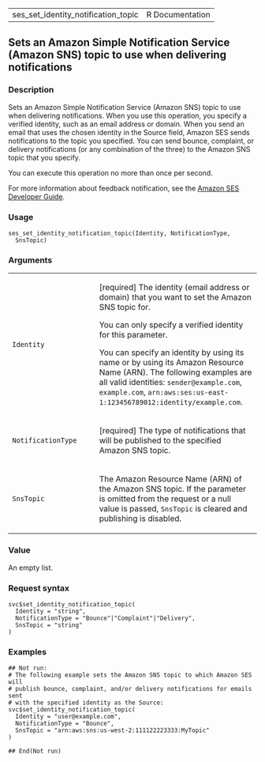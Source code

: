 <table style="width: 100%;">
<tbody>
<tr class="odd">
<td>ses_set_identity_notification_topic</td>
<td style="text-align: right;">R Documentation</td>
</tr>
</tbody>
</table>

## Sets an Amazon Simple Notification Service (Amazon SNS) topic to use when delivering notifications

### Description

Sets an Amazon Simple Notification Service (Amazon SNS) topic to use
when delivering notifications. When you use this operation, you specify
a verified identity, such as an email address or domain. When you send
an email that uses the chosen identity in the Source field, Amazon SES
sends notifications to the topic you specified. You can send bounce,
complaint, or delivery notifications (or any combination of the three)
to the Amazon SNS topic that you specify.

You can execute this operation no more than once per second.

For more information about feedback notification, see the [Amazon SES
Developer
Guide](https://docs.aws.amazon.com/ses/latest/dg/Welcome.html).

### Usage

    ses_set_identity_notification_topic(Identity, NotificationType,
      SnsTopic)

### Arguments

<table>
<colgroup>
<col style="width: 35%" />
<col style="width: 65%" />
</colgroup>
<tbody>
<tr class="odd">
<td><code
id="ses_set_identity_notification_topic_:_Identity">Identity</code></td>
<td><p>[required] The identity (email address or domain) that you want
to set the Amazon SNS topic for.</p>
<p>You can only specify a verified identity for this parameter.</p>
<p>You can specify an identity by using its name or by using its Amazon
Resource Name (ARN). The following examples are all valid identities:
<code>sender@example.com</code>, <code>example.com</code>,
<code>arn:aws:ses:us-east-1:123456789012:identity/example.com</code>.</p></td>
</tr>
<tr class="even">
<td><code
id="ses_set_identity_notification_topic_:_NotificationType">NotificationType</code></td>
<td><p>[required] The type of notifications that will be published to
the specified Amazon SNS topic.</p></td>
</tr>
<tr class="odd">
<td><code
id="ses_set_identity_notification_topic_:_SnsTopic">SnsTopic</code></td>
<td><p>The Amazon Resource Name (ARN) of the Amazon SNS topic. If the
parameter is omitted from the request or a null value is passed,
<code>SnsTopic</code> is cleared and publishing is disabled.</p></td>
</tr>
</tbody>
</table>

### Value

An empty list.

### Request syntax

    svc$set_identity_notification_topic(
      Identity = "string",
      NotificationType = "Bounce"|"Complaint"|"Delivery",
      SnsTopic = "string"
    )

### Examples

    ## Not run: 
    # The following example sets the Amazon SNS topic to which Amazon SES will
    # publish bounce, complaint, and/or delivery notifications for emails sent
    # with the specified identity as the Source:
    svc$set_identity_notification_topic(
      Identity = "user@example.com",
      NotificationType = "Bounce",
      SnsTopic = "arn:aws:sns:us-west-2:111122223333:MyTopic"
    )

    ## End(Not run)
